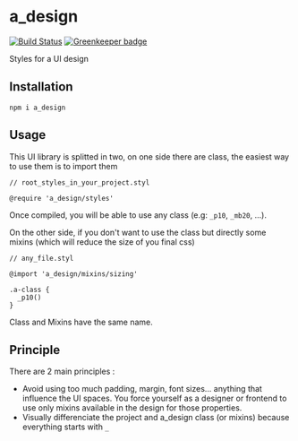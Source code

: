 # a_design

[![Build Status](https://travis-ci.org/Alexgalinier/a_design.svg?branch=master)](https://travis-ci.org/Alexgalinier/a_design)
[![Greenkeeper badge](https://badges.greenkeeper.io/Alexgalinier/a_design.svg)](https://greenkeeper.io/)

Styles for a UI design

## Installation

```
npm i a_design
```

## Usage

This UI library is splitted in two, on one side there are class, the easiest way to use them is to import them
```styl
// root_styles_in_your_project.styl

@require 'a_design/styles'
```
Once compiled, you will be able to use any class (e.g: `_p10`, `_mb20`, ...).

On the other side, if you don't want to use the class but directly some mixins (which will reduce the size of you final css)
```styl
// any_file.styl

@import 'a_design/mixins/sizing'

.a-class {
  _p10()
}
```
Class and Mixins have the same name.

## Principle

There are 2 main principles :
- Avoid using too much padding, margin, font sizes... anything that influence the UI spaces. You force yourself as a designer or frontend to use only mixins available in the design for those properties.
- Visually differenciate the project and a_design class (or mixins) because everything starts with `_`